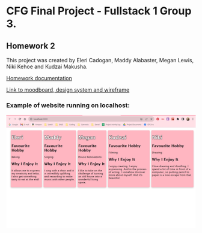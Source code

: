 # CFG Final Project - Fullstack 1 Group 3.
## Homework 2

This project was created by Eleri Cadogan, Maddy Alabaster, Megan Lewis, Niki Kehoe and Kudzai Makusha.

[Homework documentation]( https://docs.google.com/document/d/1lfmnlSJt2-SEuxsHOi33-WHolVXIVuPxwi_PwdMfdYI/edit?usp=sharing)

[Link to moodboard, design system and wireframe](https://www.figma.com/file/lZyM1saI5VZifNJMCQC0RK/CFG-GROUP-HOMEWORK?type=design&node-id=2%3A2074&mode=design&t=M9QGTm7yeaUGYEk2-1)

### Example of website running on localhost:

![website running on localhost:3000](hwk2-screenshot.jpg)
